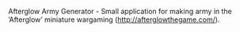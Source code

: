 Afterglow Army Generator - Small application for making army in the ’Afterglow’ miniature wargaming (http://afterglowthegame.com/).
